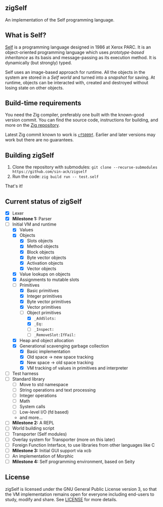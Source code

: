 ## zigSelf

An implementation of the Self programming language.

## What is Self?

[Self](https://selflanguage.org/) is a programming language designed in 1986 at
Xerox PARC. It is an object-oriented programming language which uses
_prototype-based inheritance_ as its basis and message-passing as its execution
method. It is dynamically (but strongly) typed.

Self uses an image-based approach for runtime. All the objects in the system
are stored in a _Self world_ and turned into a _snapshot_ for saving. At
runtime, objects can be interacted with, created and destroyed without losing
state on other objects.

## Build-time requirements

You need the Zig compiler, preferably one built with the known-good version
commit. You can find the source code, instructions for building, and more on the
[Zig repository](https://github.com/ziglang/zig).

Latest Zig commit known to work is [`cf5009f`](https://github.com/ziglang/zig/commit/cf5009f).
Earlier and later versions may work but there are no guarantees.

## Building zigSelf

1. Clone the repository with submodules: `git clone --recurse-submodules https://github.com/sin-ack/zigself`
2. Run the code: `zig build run -- test.self`

That's it!

## Current status of zigSelf

- [x] Lexer
- [x] **Milestone 1:** Parser
- [ ] Initial VM and runtime
  - [x] Values
  - [x] Objects
    - [x] Slots objects
    - [x] Method objects
    - [x] Block objects
    - [x] Byte vector objects
    - [x] Activation objects
    - [x] Vector objects
  - [x] Value lookups on objects
  - [x] Assignments to mutable slots
  - [ ] Primitives
    - [x] Basic primitives
    - [x] Integer primitives
    - [x] Byte vector primitives
    - [x] Vector primitives
    - [ ] Object primitives
      - [x] `_AddSlots:`
      - [x] `_Eq:`
      - [ ] `_Inspect:`
      - [ ] `_RemoveSlot:IfFail:`
  - [x] Heap and object allocation
  - [x] Generational scavenging garbage collection
    - [x] Basic implementation
    - [x] Old space -> new space tracking
    - [x] New space -> old space tracking
    - [x] VM tracking of values in primitives and interpreter
- [ ] Test harness
- [ ] Standard library
  - [ ] Move to std namespace
  - [ ] String operations and text processing
  - [ ] Integer operations
  - [ ] Math
  - [ ] System calls
  - [ ] Low-level I/O (fd based)
  - and more...
- [ ] **Milestone 2:** A REPL
- [ ] World building script
- [ ] Transporter (Self modules)
- [ ] Overlay system for Transporter (more on this later)
- [ ] Foreign Function Interface, to use libraries from other languages like C
- [ ] **Milestone 3:** Initial GUI support via xcb
- [ ] An implementation of Morphic
- [ ] **Milestone 4:** Self programming environment, based on Seity

## License

zigSelf is licensed under the GNU General Public License version 3, so that the
VM implementation remains open for everyone including end-users to study, modify
and share. See [LICENSE](LICENSE) for more details.
